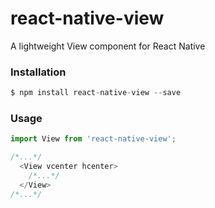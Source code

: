 # react-native-view
A lightweight View component for React Native

### Installation
```javascript
$ npm install react-native-view --save
```

### Usage

```javascript
import View from 'react-native-view';

/*...*/
  <View vcenter hcenter>
    /*...*/
  </View>
/*...*/
```
